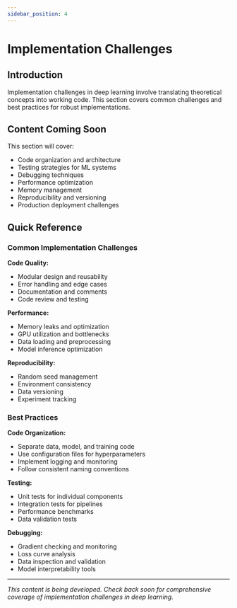 ```yaml
---
sidebar_position: 4
---
```


# Implementation Challenges

## Introduction

Implementation challenges in deep learning involve translating theoretical concepts into working code. This section covers common challenges and best practices for robust implementations.

## Content Coming Soon

This section will cover:

- Code organization and architecture
- Testing strategies for ML systems
- Debugging techniques
- Performance optimization
- Memory management
- Reproducibility and versioning
- Production deployment challenges

## Quick Reference

### Common Implementation Challenges

**Code Quality:**
- Modular design and reusability
- Error handling and edge cases
- Documentation and comments
- Code review and testing

**Performance:**
- Memory leaks and optimization
- GPU utilization and bottlenecks
- Data loading and preprocessing
- Model inference optimization

**Reproducibility:**
- Random seed management
- Environment consistency
- Data versioning
- Experiment tracking

### Best Practices

**Code Organization:**
- Separate data, model, and training code
- Use configuration files for hyperparameters
- Implement logging and monitoring
- Follow consistent naming conventions

**Testing:**
- Unit tests for individual components
- Integration tests for pipelines
- Performance benchmarks
- Data validation tests

**Debugging:**
- Gradient checking and monitoring
- Loss curve analysis
- Data inspection and validation
- Model interpretability tools

---

*This content is being developed. Check back soon for comprehensive coverage of implementation challenges in deep learning.*

